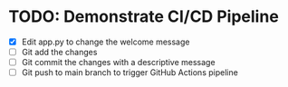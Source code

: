 # TODO: Demonstrate CI/CD Pipeline

- [x] Edit app.py to change the welcome message
- [ ] Git add the changes
- [ ] Git commit the changes with a descriptive message
- [ ] Git push to main branch to trigger GitHub Actions pipeline
